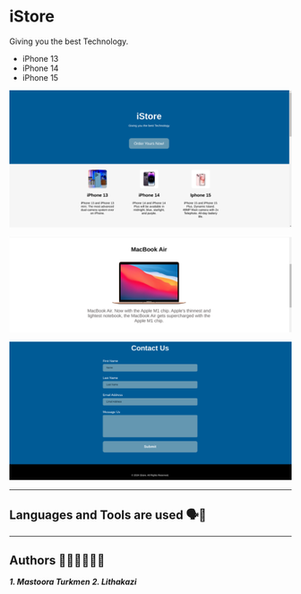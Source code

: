 # iStore

Giving you the best Technology. 

+ iPhone 13
+ iPhone 14
+ iPhone 15

![Screenshot](./screenshot/image.png)

![Screenshot](./screenshot/image-1.png)

![Screenshot](./screenshot/image-2.png)


------

## Languages and Tools are used 🗣️🔧





------



## Authors 👩🏻‍💻👩🏻‍💻

***1. Mastoora Turkmen***
***2. Lithakazi***
